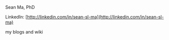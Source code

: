 Sean Ma, PhD

LinkedIn: [http://linkedin.com/in/sean-sl-ma](http://linkedin.com/in/sean-sl-ma)

my blogs and wiki
